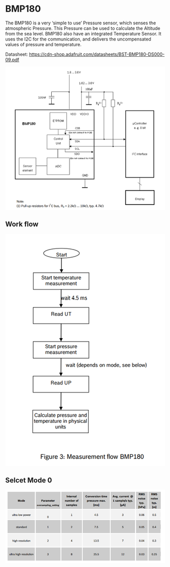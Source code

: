 # BMP180

The BMP180 is a very ‘simple to use’ Pressure sensor, which senses the atmospheric Pressure. This Pressure can be used to calculate the Altitude from the sea level. BMP180 also have an integrated Temperature Sensor. It uses the I2C for the communication, and delivers the uncompensated values of pressure and temperature.

Datasheet: https://cdn-shop.adafruit.com/datasheets/BST-BMP180-DS000-09.pdf

![alt text](image.png)

## Work flow

![alt text](image-1.png)

## Selcet Mode 0

![alt text](image-2.png)